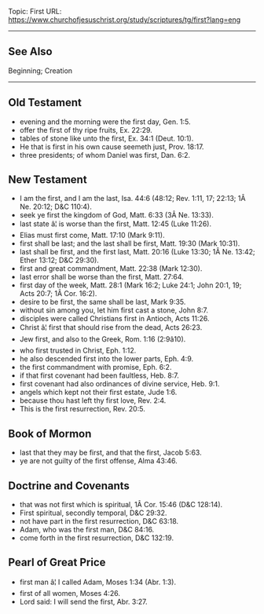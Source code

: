 Topic: First
URL: https://www.churchofjesuschrist.org/study/scriptures/tg/first?lang=eng

---

## See Also

Beginning; Creation

---

## Old Testament

- evening and the morning were the first day, Gen. 1:5.
- offer the first of thy ripe fruits, Ex. 22:29.
- tables of stone like unto the first, Ex. 34:1 (Deut. 10:1).
- He that is first in his own cause seemeth just, Prov. 18:17.
- three presidents; of whom Daniel was first, Dan. 6:2.

## New Testament

- I am the first, and I am the last, Isa. 44:6 (48:12; Rev. 1:11, 17; 22:13; 1Â Ne. 20:12; D&C 110:4).
- seek ye first the kingdom of God, Matt. 6:33 (3Â Ne. 13:33).
- last state â¦ is worse than the first, Matt. 12:45 (Luke 11:26).
- Elias must first come, Matt. 17:10 (Mark 9:11).
- first shall be last; and the last shall be first, Matt. 19:30 (Mark 10:31).
- last shall be first, and the first last, Matt. 20:16 (Luke 13:30; 1Â Ne. 13:42; Ether 13:12; D&C 29:30).
- first and great commandment, Matt. 22:38 (Mark 12:30).
- last error shall be worse than the first, Matt. 27:64.
- first day of the week, Matt. 28:1 (Mark 16:2; Luke 24:1; John 20:1, 19; Acts 20:7; 1Â Cor. 16:2).
- desire to be first, the same shall be last, Mark 9:35.
- without sin among you, let him first cast a stone, John 8:7.
- disciples were called Christians first in Antioch, Acts 11:26.
- Christ â¦ first that should rise from the dead, Acts 26:23.
- Jew first, and also to the Greek, Rom. 1:16 (2:9â10).
- who first trusted in Christ, Eph. 1:12.
- he also descended first into the lower parts, Eph. 4:9.
- the first commandment with promise, Eph. 6:2.
- if that first covenant had been faultless, Heb. 8:7.
- first covenant had also ordinances of divine service, Heb. 9:1.
- angels which kept not their first estate, Jude 1:6.
- because thou hast left thy first love, Rev. 2:4.
- This is the first resurrection, Rev. 20:5.

## Book of Mormon

- last that they may be first, and that the first, Jacob 5:63.
- ye are not guilty of the first offense, Alma 43:46.

## Doctrine and Covenants

- that was not first which is spiritual, 1Â Cor. 15:46 (D&C 128:14).
- First spiritual, secondly temporal, D&C 29:32.
- not have part in the first resurrection, D&C 63:18.
- Adam, who was the first man, D&C 84:16.
- come forth in the first resurrection, D&C 132:19.

## Pearl of Great Price

- first man â¦ I called Adam, Moses 1:34 (Abr. 1:3).
- first of all women, Moses 4:26.
- Lord said: I will send the first, Abr. 3:27.

